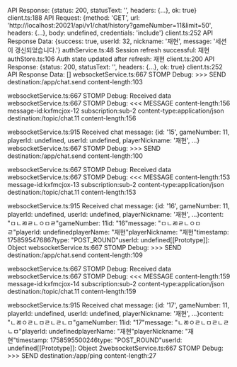 API Response: {status: 200, statusText: '', headers: {…}, ok: true}
client.ts:188 API Request: {method: 'GET', url: 'http://localhost:20021/api/v1/chat/history?gameNumber=11&limit=50', headers: {…}, body: undefined, credentials: 'include'}
client.ts:252 API Response Data: {success: true, userId: 32, nickname: '재현', message: '세션이 갱신되었습니다.'}
authService.ts:48 Session refresh successful: 재현
authStore.ts:106 Auth state updated after refresh: 재현
client.ts:200 API Response: {status: 200, statusText: '', headers: {…}, ok: true}
client.ts:252 API Response Data: []
websocketService.ts:667 STOMP Debug: >>> SEND
destination:/app/chat.send
content-length:103


websocketService.ts:667 STOMP Debug: Received data
websocketService.ts:667 STOMP Debug: <<< MESSAGE
content-length:156
message-id:kxfmcjox-12
subscription:sub-2
content-type:application/json
destination:/topic/chat.11
content-length:156


websocketService.ts:915 Received chat message: {id: '15', gameNumber: 11, playerId: undefined, userId: undefined, playerNickname: '재현', …}
websocketService.ts:667 STOMP Debug: >>> SEND
destination:/app/chat.send
content-length:100


websocketService.ts:667 STOMP Debug: Received data
websocketService.ts:667 STOMP Debug: <<< MESSAGE
content-length:153
message-id:kxfmcjox-13
subscription:sub-2
content-type:application/json
destination:/topic/chat.11
content-length:153


websocketService.ts:915 Received chat message: {id: '16', gameNumber: 11, playerId: undefined, userId: undefined, playerNickname: '재현', …}content: "ㅁㄴㄻㄹㄴㅇㅁㄹ"gameNumber: 11id: "16"message: "ㅁㄴㄻㄹㄴㅇㅁㄹ"playerId: undefinedplayerName: "재현"playerNickname: "재현"timestamp: 1758595476867type: "POST_ROUND"userId: undefined[[Prototype]]: Object
websocketService.ts:667 STOMP Debug: >>> SEND
destination:/app/chat.send
content-length:109


websocketService.ts:667 STOMP Debug: Received data
websocketService.ts:667 STOMP Debug: <<< MESSAGE
content-length:159
message-id:kxfmcjox-14
subscription:sub-2
content-type:application/json
destination:/topic/chat.11
content-length:159


websocketService.ts:915 Received chat message: {id: '17', gameNumber: 11, playerId: undefined, userId: undefined, playerNickname: '재현', …}content: "ㄴㄻㅇㄹㄴㅁㄹㄴㄹㄴㅁ"gameNumber: 11id: "17"message: "ㄴㄻㅇㄹㄴㅁㄹㄴㄹㄴㅁ"playerId: undefinedplayerName: "재현"playerNickname: "재현"timestamp: 1758595500246type: "POST_ROUND"userId: undefined[[Prototype]]: Object
2websocketService.ts:667 STOMP Debug: >>> SEND
destination:/app/ping
content-length:27

